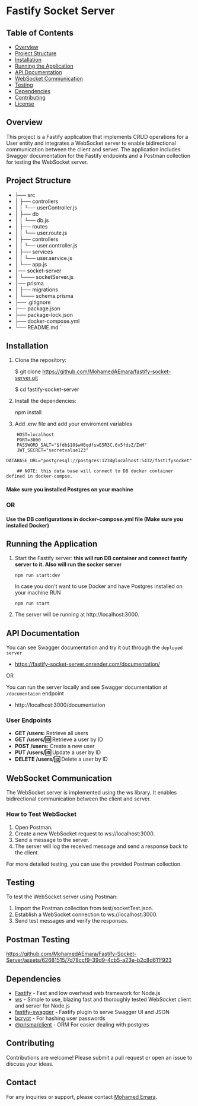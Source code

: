 # Fastify Socket Server

## Table of Contents

- [Overview](#overview)
- [Project Structure](#project-structure)
- [Installation](#installation)
- [Running the Application](#running-the-application)
- [API Documentation](#api-documentation)
- [WebSocket Communication](#websocket-communication)
- [Testing](#testing)
- [Dependencies](#dependencies)
- [Contributing](#contributing)
- [License](#license)

## Overview

This project is a Fastify application that implements CRUD operations for a User entity and integrates a WebSocket server to enable bidirectional communication between the client and server. The application includes Swagger documentation for the Fastify endpoints and a Postman collection for testing the WebSocket server.

## Project Structure

- ├── src           
- │ ├── controllers
- │ │ └── userController.js
- │ ├── db
- │ │ └── db.js
- │ ├── routes
- │ │ └── user.route.js
- │ ├── controllers
- │ │ └── user.controller.js
- │ ├── services
- │ │ └── user.service.js
- │ └── app.js
- │── socket-server
- │ └─── socketServer.js
- │── prisma
- │ ├── migrations
- │ └─── schema.prisma
- ├── .gitignore
- ├── package.json
- ├── package-lock.json
- ├── docker-compose.yml
- └── README.md
`


## Installation

1. Clone the repository:
    


    $  git clone https://github.com/MohamedAEmara/fastify-socket-server.git
   


    $  cd fastify-socket-server




2. Install the dependencies:


    npm install


3. Add .env file and add your enviroment variables

```
    HOST=localhost
    PORT=3000
    PASSWORD_SALT="$fdb$10$wH8qdfswE5R3C.6v5fdsZ/ZmM"
    JWT_SECRET="secretvalue123"
    DATABASE_URL="postgresql://postgres:1234@localhost:5432/fastifysocket"
    
    ## NOTE: this data base will connect to DB docker container defined in docker-compse.
```


#### Make sure you installed Postgres on your machine

### OR

####  Use the DB configurations in docker-compose.yml file (Make sure you installed Docker)
  

## Running the Application

1. Start the Fastify server: **this will run DB container and connect fastify server to it. Also will run the socker server**  


    ``
    npm run start:dev 
    ``


    In case you don't want to use Docker and have Postgres installed on your machine RUN



    ``
    npm run start 
    ``


2. The server will be running at http://localhost:3000.

## API Documentation

You can see Swagger documentation and try it out through the ``deployed server``

- https://fastify-socket-server.onrender.com/documentation/

OR 


You can run the server locally and see Swagger documentation at ``/documentaion`` endpoint

- http://localhost:3000/documentation


### User Endpoints

- **GET /users:** Retrieve all users
- **GET /users/:id:** Retrieve a user by ID
- **POST /users:** Create a new user
- **PUT /users/:id:** Update a user by ID
- **DELETE /users/:id:** Delete a user by ID

## WebSocket Communication

The WebSocket server is implemented using the ws library. It enables bidirectional communication between the client and server.

### How to Test WebSocket

1. Open Postman.
2. Create a new WebSocket request to ws://localhost:3000.
3. Send a message to the server.
4. The server will log the received message and send a response back to the client.

For more detailed testing, you can use the provided Postman collection.


## Testing

To test the WebSocket server using Postman:

1. Import the Postman collection from test/socketTest.json.
2. Establish a WebSocket connection to ws://localhost:3000.
3. Send test messages and verify the responses.

## Postman Testing


https://github.com/MohamedAEmara/Fastify-Socket-Server/assets/62681515/7d78ccf9-39d9-4cb5-a23e-b2c8d611f923



## Dependencies

- [Fastify](https://www.npmjs.com/package/fastify) - Fast and low overhead web framework for Node.js
- [ws](https://www.npmjs.com/package/ws) - Simple to use, blazing fast and thoroughly tested WebSocket client and server for Node.js
- [fastify-swagger](https://www.npmjs.com/package/fastify-swagger) - Fastify plugin to serve Swagger UI and JSON
- [bcrypt](https://www.npmjs.com/package/bcrypt) - For hashing user passwords
- [@prisma/client](https://www.npmjs.com/package/@prisma/client) - ORM For easier dealing with postgres

## Contributing

Contributions are welcome! Please submit a pull request or open an issue to discuss your ideas.


## Contact

For any inquiries or support, please contact [Mohamed Emara](mailto:mohamedemara.dev@gmail.com).